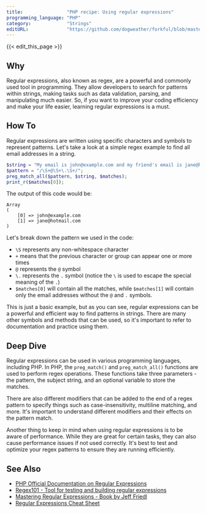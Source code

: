 ```yaml
---
title:                "PHP recipe: Using regular expressions"
programming_language: "PHP"
category:             "Strings"
editURL:              "https://github.com/dogweather/forkful/blob/master/content/en/php/using-regular-expressions.md"
---
```


{{< edit_this_page >}}

## Why

Regular expressions, also known as regex, are a powerful and commonly used tool in programming. They allow developers to search for patterns within strings, making tasks such as data validation, parsing, and manipulating much easier. So, if you want to improve your coding efficiency and make your life easier, learning regular expressions is a must.

## How To

Regular expressions are written using specific characters and symbols to represent patterns. Let's take a look at a simple regex example to find all email addresses in a string. 

```PHP 
$string = "My email is john@example.com and my friend's email is jane@hotmail.com";
$pattern = "/\S+@\S+\.\S+/";
preg_match_all($pattern, $string, $matches);
print_r($matches[0]);
```

The output of this code would be:

```
Array
(
    [0] => john@example.com
    [1] => jane@hotmail.com
)
```

Let's break down the pattern we used in the code:

- `\S` represents any non-whitespace character
- `+` means that the previous character or group can appear one or more times
- `@` represents the `@` symbol
- `\.` represents the `.` symbol (notice the `\` is used to escape the special meaning of the `.`)
- `$matches[0]` will contain all the matches, while `$matches[1]` will contain only the email addresses without the `@` and `.` symbols.

This is just a basic example, but as you can see, regular expressions can be a powerful and efficient way to find patterns in strings. There are many other symbols and methods that can be used, so it's important to refer to documentation and practice using them.

## Deep Dive

Regular expressions can be used in various programming languages, including PHP. In PHP, the `preg_match()` and `preg_match_all()` functions are used to perform regex operations. These functions take three parameters - the pattern, the subject string, and an optional variable to store the matches.

There are also different modifiers that can be added to the end of a regex pattern to specify things such as case-insensitivity, multiline matching, and more. It's important to understand different modifiers and their effects on the pattern match.

Another thing to keep in mind when using regular expressions is to be aware of performance. While they are great for certain tasks, they can also cause performance issues if not used correctly. It's best to test and optimize your regex patterns to ensure they are running efficiently.

## See Also

- [PHP Official Documentation on Regular Expressions](https://www.php.net/manual/en/book.pcre.php)
- [Regex101 - Tool for testing and building regular expressions](https://regex101.com/)
- [Mastering Regular Expressions - Book by Jeff Friedl](https://www.oreilly.com/library/view/mastering-regular-expressions/0596528124/)
- [Regular Expressions Cheat Sheet](https://www.rexegg.com/regex-quickstart.html)